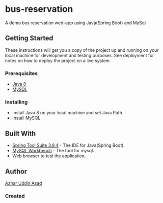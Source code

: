 # bus-reservation
A demo bus reservation web-app using Java(Spring Boot) and MySql


## Getting Started
These instructions will get you a copy of the project up and running on your local machine for development and testing purposes. See deployment for notes on how to deploy the project on a live system.

### Prerequisites
* [Java 8]()
* [MySQL]()

### Installing
* Install Java 8 on your local machine and set Java Path.
* Install MySQL 


## Built With
* [Spring Tool Suite 3.9.4](https://spring.io/tools3/sts/all) - The IDE for Java(Spring Boot).
* [MySQL Workbench](https://www.mysql.com/products/workbench/) - The tool for mysql.
* Web browser to test the application.


## Author
[Azhar Uddin Azad](https://github.com/azhar-azad)

### Created